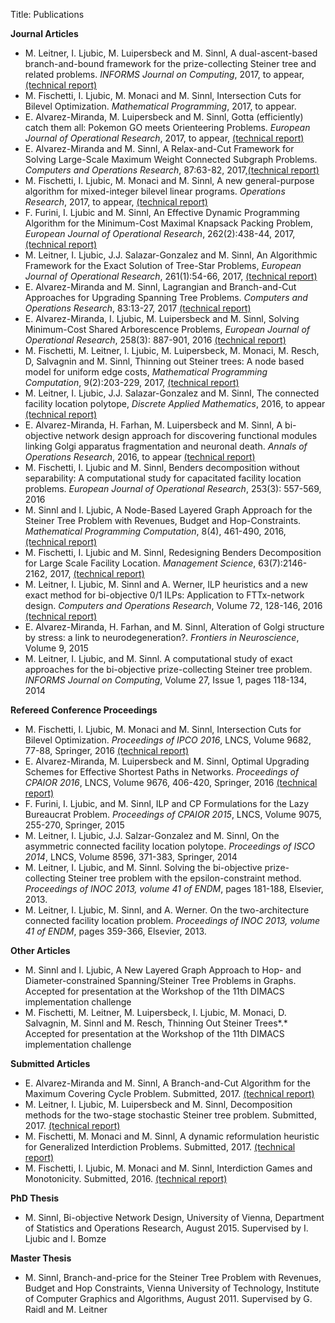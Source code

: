 Title: Publications

**Journal Articles**

*  M. Leitner, I. Ljubic, M. Luipersbeck and M. Sinnl, A dual-ascent-based branch-and-bound framework for the prize-collecting Steiner tree and related problems. *INFORMS Journal on Computing*, 2017, to appear, [(technical report)][12]
*  M. Fischetti, I. Ljubic, M. Monaci and M. Sinnl, Intersection Cuts for Bilevel Optimization. *Mathematical Programming*, 2017, to appear. 
*  E. Alvarez-Miranda, M. Luipersbeck and M. Sinnl, Gotta (efficiently) catch them all: Pokemon GO meets Orienteering Problems. *European Journal of Operational Research*, 2017, to appear, [(technical report)][9]
*  E. Alvarez-Miranda and M. Sinnl, A Relax-and-Cut Framework for Solving Large-Scale Maximum Weight Connected Subgraph Problems. *Computers and Operations Research*, 87:63-82, 2017,[(technical report)][13]
*  M. Fischetti, I. Ljubic, M. Monaci and M. Sinnl, A new general-purpose algorithm for mixed-integer bilevel linear programs. *Operations Research*, 2017, to appear, [(technical report)][11]
*  F. Furini, I. Ljubic and M. Sinnl, An Effective Dynamic Programming Algorithm for the Minimum-Cost Maximal Knapsack Packing Problem, *European Journal of Operational Research*, 262(2):438-44, 2017, [(technical report)][8]
*  M. Leitner, I. Ljubic, J.J. Salazar-Gonzalez and M. Sinnl, An Algorithmic Framework for the Exact Solution of Tree-Star Problems, *European Journal of Operational Research*, 261(1):54-66, 2017, [(technical report)][16] 
*  E. Alvarez-Miranda and M. Sinnl, Lagrangian and Branch-and-Cut Approaches for Upgrading Spanning Tree Problems. *Computers and Operations Research*, 83:13-27, 2017 [(technical report)][14]
*  E. Alvarez-Miranda, I. Ljubic, M. Luipersbeck and M. Sinnl, Solving Minimum-Cost Shared Arborescence Problems, *European Journal of Operational Research*, 258(3): 887-901, 2016 [(technical report)][1] 
*  M. Fischetti, M. Leitner, I. Ljubic, M. Luipersbeck, M. Monaci, M. Resch, D, Salvagnin and M. Sinnl, Thinning out Steiner trees: A node based model for uniform edge costs, *Mathematical Programming Computation*, 9(2):203-229, 2017, [(technical report)][17]
*  M. Leitner, I. Ljubic, J.J. Salazar-Gonzalez and M. Sinnl, The connected facility location polytope, *Discrete Applied Mathematics*, 2016, to appear [(technical report)][2] 
*  E. Alvarez-Miranda, H. Farhan, M. Luipersbeck and M. Sinnl, A bi-objective network design approach for discovering functional modules linking Golgi apparatus fragmentation and neuronal death. *Annals of Operations Research*, 2016, to appear [(technical report)][3] 
*  M. Fischetti, I. Ljubic and M. Sinnl, Benders decomposition without separability: A computational study for capacitated facility location problems. *European Journal of Operational Research*, 253(3): 557-569, 2016
*  M. Sinnl and I. Ljubic, A Node-Based Layered Graph Approach for the Steiner Tree Problem with Revenues, Budget and Hop-Constraints. *Mathematical Programming Computation*, 8(4), 461-490, 2016, [(technical report)][4] 
*  M. Fischetti, I. Ljubic and M. Sinnl, Redesigning Benders Decomposition for Large Scale Facility Location. *Management Science*, 63(7):2146-2162, 2017, [(technical report)][5] 
*  M. Leitner, I. Ljubic, M. Sinnl and A. Werner, ILP heuristics and a new exact method for bi-objective 0/1 ILPs: Application to FTTx-network design. *Computers and Operations Research*, Volume 72, 128-146, 2016 [(technical report)][6]
*  E. Alvarez-Miranda, H. Farhan, and M. Sinnl, Alteration of Golgi structure by stress: a link to neurodegeneration?. *Frontiers in Neuroscience*, Volume 9, 2015
*  M. Leitner, I. Ljubic, and M. Sinnl. A computational study of exact approaches for the bi-objective prize-collecting Steiner tree problem.  *INFORMS Journal on Computing*, Volume 27, Issue 1, pages 118-134, 2014

**Refereed Conference Proceedings**

*  M. Fischetti, I. Ljubic, M. Monaci and M. Sinnl, Intersection Cuts for Bilevel Optimization. *Proceedings of IPCO 2016*, LNCS, Volume 9682, 77-88, Springer, 2016 [(technical report)][18] 
*  E. Alvarez-Miranda, M. Luipersbeck and M. Sinnl, Optimal Upgrading Schemes for Effective Shortest Paths in Networks. *Proceedings of CPAIOR 2016*, LNCS, Volume 9676, 406-420, Springer, 2016 [(technical report)][7] 
*  F. Furini, I. Ljubic, and M. Sinnl, ILP and CP Formulations for the Lazy Bureaucrat Problem. *Proceedings of CPAIOR 2015*, LNCS, Volume 9075, 255-270, Springer, 2015
*  M. Leitner, I. Ljubic, J.J. Salzar-Gonzalez and M. Sinnl, On the asymmetric connected facility location polytope. *Proceedings of ISCO 2014*, LNCS, Volume 8596, 371-383, Springer, 2014
*  M. Leitner, I. Ljubic, and M. Sinnl. Solving the bi-objective prize-collecting Steiner tree problem with the epsilon-constraint method. *Proceedings of INOC 2013, volume 41 of ENDM*, pages 181-188, Elsevier, 2013.
*  M. Leitner, I. Ljubic, M. Sinnl, and A. Werner. On the two-architecture connected facility location problem. *Proceedings of INOC 2013, volume 41 of ENDM*, pages 359-366, Elsevier, 2013.

**Other Articles**

*  M. Sinnl and I. Ljubic, A New Layered Graph Approach to Hop- and Diameter-constrained Spanning/Steiner Tree Problems in Graphs. Accepted for presentation at the Workshop of the 11th DIMACS implementation challenge
*  M. Fischetti, M. Leitner, M. Luipersbeck, I. Ljubic, M. Monaci, D. Salvagnin, M. Sinnl and M. Resch, Thinning Out Steiner Trees*.* Accepted for presentation at the Workshop of the 11th DIMACS implementation challenge

**Submitted Articles**

*  E. Alvarez-Miranda and M. Sinnl, A Branch-and-Cut Algorithm for the Maximum Covering Cycle Problem. Submitted, 2017. [(technical report)][20]
*  M. Leitner, I. Ljubic, M. Luipersbeck and M. Sinnl, Decomposition methods for the two-stage stochastic Steiner tree problem. Submitted, 2017. [(technical report)][19]
*  M. Fischetti, M. Monaci and M. Sinnl, A dynamic reformulation heuristic for Generalized Interdiction Problems. Submitted, 2017. [(technical report)][15]
*  M. Fischetti, I. Ljubic, M. Monaci and M. Sinnl, Interdiction Games and Monotonicity. Submitted, 2016. [(technical report)][10]

**PhD Thesis**

*  M. Sinnl, Bi-objective Network Design, University of Vienna, Department of Statistics and Operations Research, August 2015. Supervised by I. Ljubic and I. Bomze

**Master Thesis**

*  M. Sinnl, Branch-and-price for the Steiner Tree Problem with Revenues, Budget and Hop Constraints, Vienna University of Technology, Institute of Computer Graphics and Algorithms, August 2011. Supervised by G. Raidl and M. Leitner

[1]: ../pdfs/MKLSTP-main.pdf 
[2]: ../pdfs/CFLP-theory-techreport.pdf
[3]: ../pdfs/neuro-techreport.pdf
[4]: ../pdfs/STPRBH-techreport.pdf
[5]: ../pdfs/thinning_out_facilities.pdf
[6]: ../pdfs/biobjkarch-techreport.pdf
[7]: ../pdfs/USP.pdf
[8]: ../pdfs/MCMKP-techreport.pdf
[9]: ../pdfs/pokepaper-techreport.pdf
[10]: ../pdfs/independentSystems-techreport.pdf
[11]: ../pdfs/secondbilevel-techreport.pdf
[12]: ../pdfs/da-TR.pdf
[13]: ../pdfs/LMWCS-techreport.pdf
[14]: ../pdfs/UMST-techreport.pdf
[15]: ../pdfs/biheur-techreport.pdf
[16]: ../pdfs/thinning-final-techreport.pdf
[17]: ../pdfs/ymodel_techreport.pdf
[18]: ../pdfs/IPCO_techreport.pdf
[19]: ../pdfs/sstp.pdf
[20]: ../pdfs/mccp-techreport.pdf
